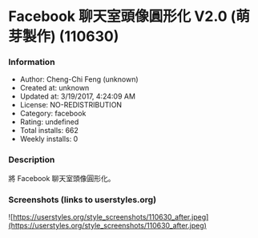 # Facebook 聊天室頭像圓形化 V2.0 (萌芽製作) (110630)

### Information
- Author: Cheng-Chi Feng (unknown)
- Created at: unknown
- Updated at: 3/19/2017, 4:24:09 AM
- License: NO-REDISTRIBUTION
- Category: facebook
- Rating: undefined
- Total installs: 662
- Weekly installs: 0


### Description
將 Facebook 聊天室頭像圓形化。


### Screenshots (links to userstyles.org)
![https://userstyles.org/style_screenshots/110630_after.jpeg](https://userstyles.org/style_screenshots/110630_after.jpeg)


